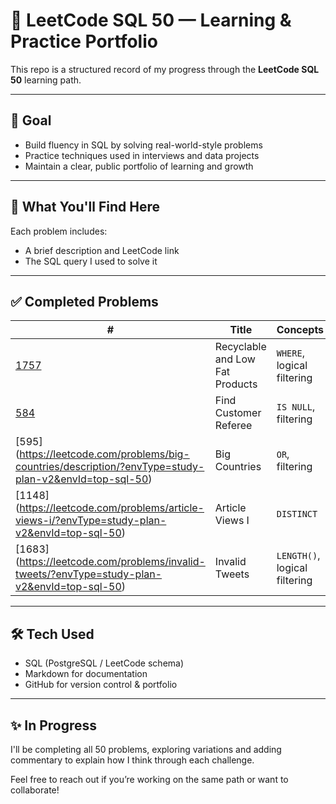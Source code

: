 # 🧠 LeetCode SQL 50 — Learning & Practice Portfolio

This repo is a structured record of my progress through the **LeetCode SQL 50** learning path.

---

## 🚀 Goal

- Build fluency in SQL by solving real-world-style problems
- Practice techniques used in interviews and data projects
- Maintain a clear, public portfolio of learning and growth

---

## 📘 What You'll Find Here

Each problem includes:
- A brief description and LeetCode link  
- The SQL query I used to solve it  

---

## ✅ Completed Problems

| # | Title | Concepts |
|---|-------|----------|
| [1757](https://leetcode.com/problems/recyclable-and-low-fat-products/) | Recyclable and Low Fat Products | `WHERE`, logical filtering |
| [584](https://leetcode.com/problems/find-customer-referee/) | Find Customer Referee | `IS NULL`, filtering |
| [595] (https://leetcode.com/problems/big-countries/description/?envType=study-plan-v2&envId=top-sql-50) | Big Countries | `OR`, filtering |
| [1148] (https://leetcode.com/problems/article-views-i/?envType=study-plan-v2&envId=top-sql-50) | Article Views I | `DISTINCT` |
| [1683] (https://leetcode.com/problems/invalid-tweets/?envType=study-plan-v2&envId=top-sql-50) | Invalid Tweets | `LENGTH()`, logical filtering |

---

## 🛠️ Tech Used

- SQL (PostgreSQL / LeetCode schema)  
- Markdown for documentation  
- GitHub for version control & portfolio

---

## ✨ In Progress

I'll be completing all 50 problems, exploring variations and adding commentary to explain how I think through each challenge.

Feel free to reach out if you’re working on the same path or want to collaborate!
